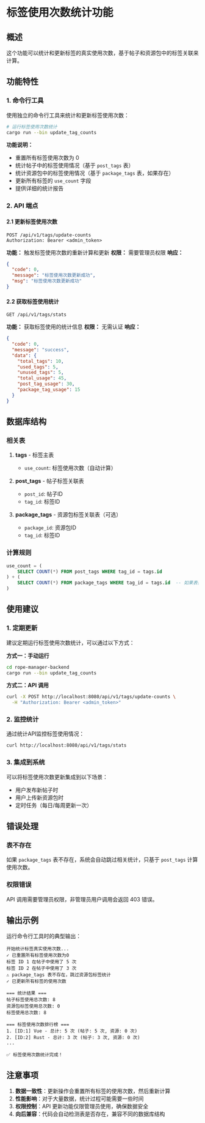 # 标签使用次数统计功能

## 概述
这个功能可以统计和更新标签的真实使用次数，基于帖子和资源包中的标签关联来计算。

## 功能特性

### 1. 命令行工具
使用独立的命令行工具来统计和更新标签使用次数：

```bash
# 运行标签使用次数统计
cargo run --bin update_tag_counts
```

**功能说明：**
- 重置所有标签使用次数为 0
- 统计帖子中的标签使用情况（基于 `post_tags` 表）
- 统计资源包中的标签使用情况（基于 `package_tags` 表，如果存在）
- 更新所有标签的 `use_count` 字段
- 提供详细的统计报告

### 2. API 端点

#### 2.1 更新标签使用次数
```http
POST /api/v1/tags/update-counts
Authorization: Bearer <admin_token>
```

**功能：** 触发标签使用次数的重新计算和更新
**权限：** 需要管理员权限
**响应：**
```json
{
  "code": 0,
  "message": "标签使用次数更新成功",
  "msg": "标签使用次数更新成功"
}
```

#### 2.2 获取标签使用统计
```http
GET /api/v1/tags/stats
```

**功能：** 获取标签使用的统计信息
**权限：** 无需认证
**响应：**
```json
{
  "code": 0,
  "message": "success",
  "data": {
    "total_tags": 10,
    "used_tags": 5,
    "unused_tags": 5,
    "total_usage": 45,
    "post_tag_usage": 30,
    "package_tag_usage": 15
  }
}
```

## 数据库结构

### 相关表
1. **tags** - 标签主表
   - `use_count`: 标签使用次数（自动计算）
   
2. **post_tags** - 帖子标签关联表
   - `post_id`: 帖子ID
   - `tag_id`: 标签ID
   
3. **package_tags** - 资源包标签关联表（可选）
   - `package_id`: 资源包ID
   - `tag_id`: 标签ID

### 计算规则
```sql
use_count = (
    SELECT COUNT(*) FROM post_tags WHERE tag_id = tags.id
) + (
    SELECT COUNT(*) FROM package_tags WHERE tag_id = tags.id  -- 如果表存在
)
```

## 使用建议

### 1. 定期更新
建议定期运行标签使用次数统计，可以通过以下方式：

**方式一：手动运行**
```bash
cd rope-manager-backend
cargo run --bin update_tag_counts
```

**方式二：API 调用**
```bash
curl -X POST http://localhost:8080/api/v1/tags/update-counts \
  -H "Authorization: Bearer <admin_token>"
```

### 2. 监控统计
通过统计API监控标签使用情况：

```bash
curl http://localhost:8080/api/v1/tags/stats
```

### 3. 集成到系统
可以将标签使用次数更新集成到以下场景：
- 用户发布新帖子时
- 用户上传新资源包时
- 定时任务（每日/每周更新一次）

## 错误处理

### 表不存在
如果 `package_tags` 表不存在，系统会自动跳过相关统计，只基于 `post_tags` 计算使用次数。

### 权限错误
API 调用需要管理员权限，非管理员用户调用会返回 403 错误。

## 输出示例

运行命令行工具时的典型输出：
```
开始统计标签真实使用次数...
✓ 已重置所有标签使用次数为0
标签 ID 1 在帖子中使用了 5 次
标签 ID 2 在帖子中使用了 3 次
⚠️ package_tags 表不存在，跳过资源包标签统计
✓ 已更新所有标签的使用次数

=== 统计结果 ===
帖子标签使用总次数: 8
资源包标签使用总次数: 0
标签使用总次数: 8

=== 标签使用次数排行榜 ===
1. [ID:1] Vue - 总计: 5 次 (帖子: 5 次, 资源: 0 次)
2. [ID:2] Rust - 总计: 3 次 (帖子: 3 次, 资源: 0 次)
...

✅ 标签使用次数统计完成！
```

## 注意事项

1. **数据一致性**：更新操作会重置所有标签的使用次数，然后重新计算
2. **性能影响**：对于大量数据，统计过程可能需要一些时间
3. **权限控制**：API 更新功能仅限管理员使用，确保数据安全
4. **向后兼容**：代码会自动检测表是否存在，兼容不同的数据库结构 